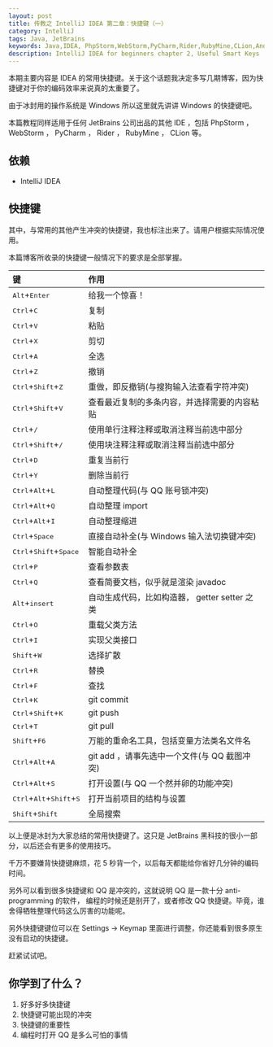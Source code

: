 ```yaml
---
layout: post
title: 传教之 IntelliJ IDEA 第二章：快捷键（一）
category: IntelliJ
tags: Java, JetBrains
keywords: Java,IDEA, PhpStorm,WebStorm,PyCharm,Rider,RubyMine,CLion,Android Studio
description: IntelliJ IDEA for beginners chapter 2, Useful Smart Keys
---
```


本期主要内容是 IDEA 的常用快捷键。关于这个话题我决定多写几期博客，因为快捷键对于你的编码效率来说真的太重要了。

由于冰封用的操作系统是 Windows 所以这里就先讲讲 Windows 的快捷键吧。

本篇教程同样适用于任何 JetBrains 公司出品的其他 IDE ，包括 PhpStorm ， WebStorm ， PyCharm ， Rider ， RubyMine ， CLion 等。

## 依赖

- IntelliJ IDEA

## 快捷键

其中，与常用的其他产生冲突的快捷键，我也标注出来了。请用户根据实际情况使用。

本篇博客所收录的快捷键一般情况下的要求是全部掌握。

键 | 作用
:---|:---
<kbd>Alt</kbd>+<kbd>Enter</kbd> | 给我一个惊喜！
<kbd>Ctrl</kbd>+<kbd>C</kbd> | 复制
<kbd>Ctrl</kbd>+<kbd>V</kbd> | 粘贴
<kbd>Ctrl</kbd>+<kbd>X</kbd> | 剪切
<kbd>Ctrl</kbd>+<kbd>A</kbd> | 全选
<kbd>Ctrl</kbd>+<kbd>Z</kbd> | 撤销
<kbd>Ctrl</kbd>+<kbd>Shift</kbd>+<kbd>Z</kbd> | 重做，即反撤销(与搜狗输入法查看字符冲突)
<kbd>Ctrl</kbd>+<kbd>Shift</kbd>+<kbd>V</kbd> | 查看最近复制的多条内容，并选择需要的内容粘贴
<kbd>Ctrl</kbd>+<kbd>/</kbd> | 使用单行注释注释或取消注释当前选中部分
<kbd>Ctrl</kbd>+<kbd>Shift</kbd>+<kbd>/</kbd> | 使用块注释注释或取消注释当前选中部分
<kbd>Ctrl</kbd>+<kbd>D</kbd> | 重复当前行
<kbd>Ctrl</kbd>+<kbd>Y</kbd> | 删除当前行
<kbd>Ctrl</kbd>+<kbd>Alt</kbd>+<kbd>L</kbd> | 自动整理代码(与 QQ 账号锁冲突)
<kbd>Ctrl</kbd>+<kbd>Alt</kbd>+<kbd>Q</kbd> | 自动整理 import
<kbd>Ctrl</kbd>+<kbd>Alt</kbd>+<kbd>I</kbd> | 自动整理缩进
<kbd>Ctrl</kbd>+<kbd>Space</kbd> | 直接自动补全(与 Windows 输入法切换键冲突)
<kbd>Ctrl</kbd>+<kbd>Shift</kbd>+<kbd>Space</kbd> | 智能自动补全
<kbd>Ctrl</kbd>+<kbd>P</kbd> | 查看参数表
<kbd>Ctrl</kbd>+<kbd>Q</kbd> | 查看简要文档，似乎就是渲染 javadoc
<kbd>Alt</kbd>+<kbd>insert</kbd> | 自动生成代码，比如构造器， getter setter 之类
<kbd>Ctrl</kbd>+<kbd>O</kbd> | 重载父类方法
<kbd>Ctrl</kbd>+<kbd>I</kbd> | 实现父类接口
<kbd>Shift</kbd>+<kbd>W</kbd> | 选择扩散
<kbd>Ctrl</kbd>+<kbd>R</kbd> | 替换
<kbd>Ctrl</kbd>+<kbd>F</kbd> | 查找
<kbd>Ctrl</kbd>+<kbd>K</kbd> | git commit
<kbd>Ctrl</kbd>+<kbd>Shift</kbd>+<kbd>K</kbd> | git push
<kbd>Ctrl</kbd>+<kbd>T</kbd> | git pull
<kbd>Shift</kbd>+<kbd>F6</kbd> | 万能的重命名工具，包括变量方法类名文件名
<kbd>Ctrl</kbd>+<kbd>Alt</kbd>+<kbd>A</kbd> | git add ，请事先选中一个文件(与 QQ 截图冲突)
<kbd>Ctrl</kbd>+<kbd>Alt</kbd>+<kbd>S</kbd> | 打开设置(与 QQ 一个然并卵的功能冲突)
<kbd>Ctrl</kbd>+<kbd>Alt</kbd>+<kbd>Shift</kbd>+<kbd>S</kbd> | 打开当前项目的结构与设置
<kbd>Shift</kbd>+<kbd>Shift</kbd> | 全局搜索


以上便是冰封为大家总结的常用快捷键了。这只是 JetBrains 黑科技的很小一部分，以后还会有更多的使用技巧。

千万不要嫌背快捷键麻烦，花 5 秒背一个，以后每天都能给你省好几分钟的编码时间。

另外可以看到很多快捷键和 QQ 是冲突的，这就说明 QQ 是一款十分 anti-programming 的软件，
编程的时候还是别开了，或者修改 QQ 快捷键。毕竟，谁舍得牺牲整理代码这么厉害的功能呢。

另外快捷键键位可以在 Settings -> Keymap 里面进行调整，你还能看到很多原生没有启动的快捷键。

赶紧试试吧。

## 你学到了什么？
1. 好多好多快捷键
1. 快捷键可能出现的冲突
1. 快捷键的重要性
1. 编程时打开 QQ 是多么可怕的事情